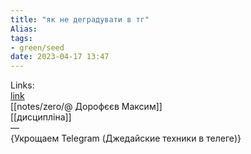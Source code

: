 ```yaml
---
title: "як не деградувати в тг"
Alias: 
tags:
- green/seed
date: 2023-04-17 13:47
---
```

Links:  
[link](https://www.youtube.com/watch?v=ZP_0AYCunwM)  
[[notes/zero/@ Дорофєєв Максим]]  
[[дисципліна]]  
—  
{Укрощаем Telegram (Джедайские техники в телеге)}
